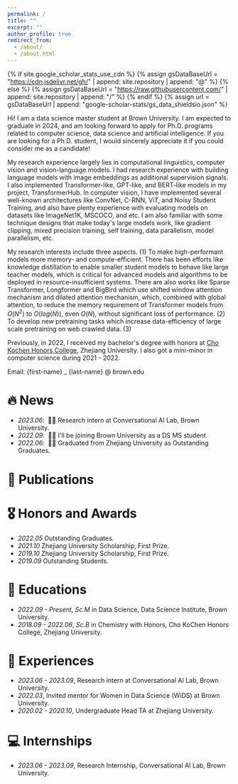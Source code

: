 ```yaml
---
permalink: /
title: ""
excerpt: ""
author_profile: true
redirect_from: 
  - /about/
  - /about.html
---
```


{% if site.google_scholar_stats_use_cdn %}
{% assign gsDataBaseUrl = "https://cdn.jsdelivr.net/gh/" | append: site.repository | append: "@" %}
{% else %}
{% assign gsDataBaseUrl = "https://raw.githubusercontent.com/" | append: site.repository | append: "/" %}
{% endif %}
{% assign url = gsDataBaseUrl | append: "google-scholar-stats/gs_data_shieldsio.json" %}

<span class='anchor' id='about-me'></span>

Hi! I am a data science master student at Brown University. I am expected to graduate in 2024, and am looking forward to apply for Ph.D. programs related to computer science, data science and artificial intelligence. If you are looking for a Ph.D. student, I would sincerely appreciate it if you could consider me as a candidate!

My research experience largely lies in computational linguistics, computer vision and vision-language models. I had research experience with building language models with image embeddings as additional supervision signals. I also implemented Transformer-like, GPT-like, and BERT-like models in my project, TransformerHub. In computer vision, I have implemented several well-known architectures like ConvNet, C-RNN, ViT, and Noisy Student Training, and also have plenty experience with evaluating models on datasets like ImageNet1K, MSCOCO, and etc. I am also familiar with some technique designs that make today's large models work, like gradient clipping, mixed precision training, self training, data parallelism, model parallelism, etc.

My research interests include three aspects. (1) To make high-performant models more memory- and compute-efficient. There has been efforts like knowledge distillation to enable smaller student models to behave like large teacher models, which is critical for advanced models and algorithms to be deployed in resource-insufficient systems. There are also works like Sparse Transformer, Longformer and BigBird which use shifted window attention mechanism and dilated attention mechanism, which, combined with global attention, to reduce the memory requirement of Transformer models from $O(N^2)$ to $O(log(N))$, even $O(N)$, without significant loss of performance. (2) To develop new pretraining tasks which increase data-efficiency of large scale pretraining on web crawled data. (3) 

Previously, in 2022, I received my bachelor's degree with honors at <a href='http://ckc.zju.edu.cn/ckcen/wbout/list.htm'>Cho Kochen Honors College</a>, Zhejiang University. I also got a mini-minor in computer science during 2021 - 2022.

Email: {first-name} _ {last-name} @ brown.edu


# 🔥 News
- *2023.06*: &nbsp;🎉🎉 Research intern at Conversational AI Lab, Brown University.
- *2022.09*: &nbsp;🎉🎉 I'll be joining Brown University as a DS MS student.
- *2022.06*: &nbsp;🎉🎉 Graduated from Zhejiang University as Outstanding Graduates.

# 📝 Publications

# 🎖 Honors and Awards
- *2022.05* Outstanding Graduates.
- *2021.10* Zhejiang University Scholarship, First Prize.
- *2019.10* Zhejiang University Scholarship, First Prize. 
- *2019.09* Outstanding Students. 

# 📖 Educations
- *2022.09 - Present*, *Sc.M* in Data Science, Data Science Institute, Brown University. 
- *2018.09 - 2022.06*, *Sc.B* in Chemistry with Honors, Cho KoChen Honors College, Zhejiang University. 

# 💬 Experiences
- *2023.06 - 2023.09*, Research intern at Conversational AI Lab, Brown University.
- *2022.03*, Invited mentor for Women in Data Science (WiDS) at Brown University.
- *2020.02 - 2020.10*, Undergraduate Head TA at Zhejiang University.


# 💻 Internships
- *2023.06 - 2023.09*, Research Internship, Conversational AI Lab, Brown University.
